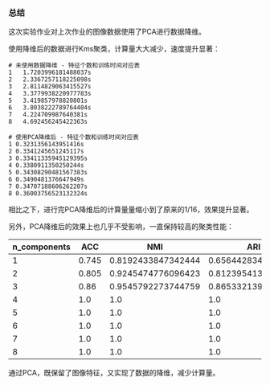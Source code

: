 ### 总结

这次实验作业对上次作业的图像数据使用了PCA进行数据降维。

使用降维后的数据进行Kms聚类，计算量大大减少，速度提升显著：

```
# 未使用数据降维 - 特征个数和训练时间对应表
1   1.7203996181488037s
2   2.3367257118225098s
3   2.8114829063415527s
4   3.3779938220977783s
5   3.419857978820801s
6   3.8038222789764404s
7   4.224709987640381s
8   4.692456245422363s
```

```
# 使用PCA降维后 - 特征个数和训练时间对应表
1 0.3231356143951416s
2 0.3341245651245117s
3 0.33411335945129395s
4 0.3380911350250244s
5 0.34308290481567383s
6 0.3490481376647949s
7 0.34707188606262207s
8 0.36003756523132324s
```

相比之下，进行完PCA降维后的计算量量缩小到了原来的1/16，效果提升显著。

另外，PCA降维后的效果上也几乎不受影响，一直保持较高的聚类性能：

|   n_components   |   ACC   |  NMI    |   ARI   |
| ---- | ---- | ---- | ---- |
|   1   |   0.745   |   0.8192433847342444   |   0.6564428348340366   |
|   2   |   0.805   |   0.9245474776096423   |   0.8123954130185222   |
|   3   |   0.86   |   0.9545792273744759   |   0.8653321399724945   |
|   4   |  1.0    |   1.0   |  1.0    |
|   5   |  1.0    |   1.0   |  1.0    |
|   6   |  1.0    |   1.0   |  1.0    |
|   7   |  1.0    |   1.0   |  1.0    |
|   8   |  1.0    |   1.0   |  1.0    |

通过PCA，既保留了图像特征，又实现了数据的降维，减少计算量。


